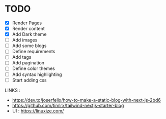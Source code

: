 # TODO

- [x] Render Pages 
- [x] Render content 
- [x] Add Dark theme
- [ ] Add images
- [ ] Add some blogs
- [ ] Define requirements 
- [ ] Add tags 
- [ ] Add pagination 
- [ ] Define color themes 
- [ ] Add syntax highlighting 
- [ ] Start adding css 

LINKS :

- https://dev.to/joserfelix/how-to-make-a-static-blog-with-next-js-2bd6
- https://github.com/timlrx/tailwind-nextjs-starter-blog
- UI : https://linuxize.com/ 
